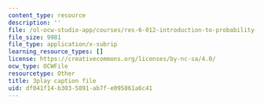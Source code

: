 ```yaml
---
content_type: resource
description: ''
file: /ol-ocw-studio-app/courses/res-6-012-introduction-to-probability-spring-2018/df041f14b3035891ab7fe095861a6c41_m-enGdJ-j8s.vtt
file_size: 9981
file_type: application/x-subrip
learning_resource_types: []
license: https://creativecommons.org/licenses/by-nc-sa/4.0/
ocw_type: OCWFile
resourcetype: Other
title: 3play caption file
uid: df041f14-b303-5891-ab7f-e095861a6c41
---
```

